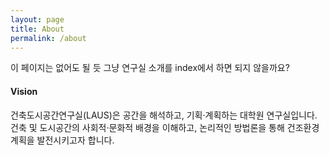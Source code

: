 ```yaml
---
layout: page
title: About
permalink: /about
---
```


이 페이지는 없어도 될 듯
그냥 연구실 소개를 index에서 하면 되지 않을까요?

#### Vision

건축도시공간연구실(LAUS)은 공간을 해석하고, 기획·계획하는 대학원 연구실입니다.
건축 및 도시공간의 사회적·문화적 배경을 이해하고,
논리적인 방법론을 통해 건조환경 계획을 발전시키고자 합니다.
